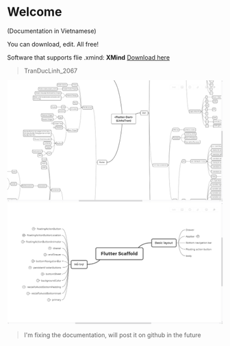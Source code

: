 # Welcome

(Documentation in Vietnamese)

You can download, edit. All free!

Software that supports flie .xmind: **XMind**
[Download here](https://www.xmind.net/)

> TranDucLinh_2067

![](readme/1.png)
![](readme/2.png)

> I'm fixing the documentation, will post it on github in the future